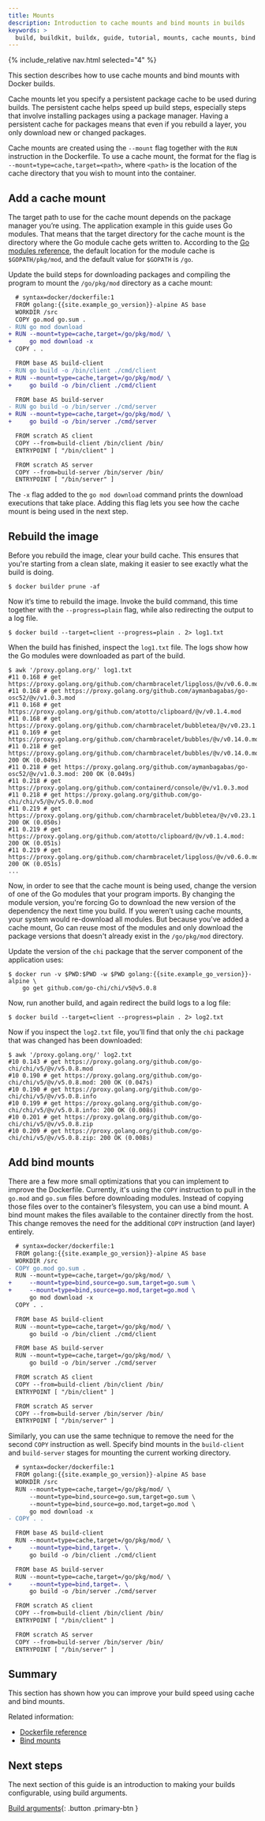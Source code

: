 ```yaml
---
title: Mounts
description: Introduction to cache mounts and bind mounts in builds
keywords: >
  build, buildkit, buildx, guide, tutorial, mounts, cache mounts, bind mounts
---
```


{% include_relative nav.html selected="4" %}

This section describes how to use cache mounts and bind mounts with Docker
builds.

Cache mounts let you specify a persistent package cache to be used during
builds. The persistent cache helps speed up build steps, especially steps that
involve installing packages using a package manager. Having a persistent cache
for packages means that even if you rebuild a layer, you only download new or
changed packages.

Cache mounts are created using the `--mount` flag together with the `RUN`
instruction in the Dockerfile. To use a cache mount, the format for the flag is
`--mount=type=cache,target=<path>`, where `<path>` is the location of the cache
directory that you wish to mount into the container.

## Add a cache mount

The target path to use for the cache mount depends on the package manager you’re
using. The application example in this guide uses Go modules. That means that
the target directory for the cache mount is the directory where the Go module
cache gets written to. According to the
[Go modules reference](https://go.dev/ref/mod#module-cache), the default
location for the module cache is `$GOPATH/pkg/mod`, and the default value for
`$GOPATH` is `/go`.

Update the build steps for downloading packages and compiling the program to
mount the `/go/pkg/mod` directory as a cache mount:

```diff
  # syntax=docker/dockerfile:1
  FROM golang:{{site.example_go_version}}-alpine AS base
  WORKDIR /src
  COPY go.mod go.sum .
- RUN go mod download
+ RUN --mount=type=cache,target=/go/pkg/mod/ \
+     go mod download -x
  COPY . .

  FROM base AS build-client
- RUN go build -o /bin/client ./cmd/client
+ RUN --mount=type=cache,target=/go/pkg/mod/ \
+     go build -o /bin/client ./cmd/client

  FROM base AS build-server
- RUN go build -o /bin/server ./cmd/server
+ RUN --mount=type=cache,target=/go/pkg/mod/ \
+     go build -o /bin/server ./cmd/server

  FROM scratch AS client
  COPY --from=build-client /bin/client /bin/
  ENTRYPOINT [ "/bin/client" ]

  FROM scratch AS server
  COPY --from=build-server /bin/server /bin/
  ENTRYPOINT [ "/bin/server" ]
```

The `-x` flag added to the `go mod download` command prints the download
executions that take place. Adding this flag lets you see how the cache mount is
being used in the next step.

## Rebuild the image

Before you rebuild the image, clear your build cache. This ensures that you're
starting from a clean slate, making it easier to see exactly what the build is
doing.

```console
$ docker builder prune -af
```

Now it’s time to rebuild the image. Invoke the build command, this time together
with the `--progress=plain` flag, while also redirecting the output to a log
file.

```console
$ docker build --target=client --progress=plain . 2> log1.txt
```

When the build has finished, inspect the `log1.txt` file. The logs show how the
Go modules were downloaded as part of the build.

```console
$ awk '/proxy.golang.org/' log1.txt
#11 0.168 # get https://proxy.golang.org/github.com/charmbracelet/lipgloss/@v/v0.6.0.mod
#11 0.168 # get https://proxy.golang.org/github.com/aymanbagabas/go-osc52/@v/v1.0.3.mod
#11 0.168 # get https://proxy.golang.org/github.com/atotto/clipboard/@v/v0.1.4.mod
#11 0.168 # get https://proxy.golang.org/github.com/charmbracelet/bubbletea/@v/v0.23.1.mod
#11 0.169 # get https://proxy.golang.org/github.com/charmbracelet/bubbles/@v/v0.14.0.mod
#11 0.218 # get https://proxy.golang.org/github.com/charmbracelet/bubbles/@v/v0.14.0.mod: 200 OK (0.049s)
#11 0.218 # get https://proxy.golang.org/github.com/aymanbagabas/go-osc52/@v/v1.0.3.mod: 200 OK (0.049s)
#11 0.218 # get https://proxy.golang.org/github.com/containerd/console/@v/v1.0.3.mod
#11 0.218 # get https://proxy.golang.org/github.com/go-chi/chi/v5/@v/v5.0.0.mod
#11 0.219 # get https://proxy.golang.org/github.com/charmbracelet/bubbletea/@v/v0.23.1.mod: 200 OK (0.050s)
#11 0.219 # get https://proxy.golang.org/github.com/atotto/clipboard/@v/v0.1.4.mod: 200 OK (0.051s)
#11 0.219 # get https://proxy.golang.org/github.com/charmbracelet/lipgloss/@v/v0.6.0.mod: 200 OK (0.051s)
...
```

Now, in order to see that the cache mount is being used, change the version of
one of the Go modules that your program imports. By changing the module version,
you're forcing Go to download the new version of the dependency the next time
you build. If you weren’t using cache mounts, your system would re-download all
modules. But because you've added a cache mount, Go can reuse most of the
modules and only download the package versions that doesn't already exist in the
`/go/pkg/mod` directory.

Update the version of the `chi` package that the server component of the
application uses:

```console
$ docker run -v $PWD:$PWD -w $PWD golang:{{site.example_go_version}}-alpine \
    go get github.com/go-chi/chi/v5@v5.0.8
```

Now, run another build, and again redirect the build logs to a log file:

```console
$ docker build --target=client --progress=plain . 2> log2.txt
```

Now if you inspect the `log2.txt` file, you’ll find that only the `chi` package
that was changed has been downloaded:

```console
$ awk '/proxy.golang.org/' log2.txt
#10 0.143 # get https://proxy.golang.org/github.com/go-chi/chi/v5/@v/v5.0.8.mod
#10 0.190 # get https://proxy.golang.org/github.com/go-chi/chi/v5/@v/v5.0.8.mod: 200 OK (0.047s)
#10 0.190 # get https://proxy.golang.org/github.com/go-chi/chi/v5/@v/v5.0.8.info
#10 0.199 # get https://proxy.golang.org/github.com/go-chi/chi/v5/@v/v5.0.8.info: 200 OK (0.008s)
#10 0.201 # get https://proxy.golang.org/github.com/go-chi/chi/v5/@v/v5.0.8.zip
#10 0.209 # get https://proxy.golang.org/github.com/go-chi/chi/v5/@v/v5.0.8.zip: 200 OK (0.008s)
```

## Add bind mounts

There are a few more small optimizations that you can implement to improve the
Dockerfile. Currently, it's using the `COPY` instruction to pull in the `go.mod`
and `go.sum` files before downloading modules. Instead of copying those files
over to the container’s filesystem, you can use a bind mount. A bind mount makes
the files available to the container directly from the host. This change removes
the need for the additional `COPY` instruction (and layer) entirely.

```diff
  # syntax=docker/dockerfile:1
  FROM golang:{{site.example_go_version}}-alpine AS base
  WORKDIR /src
- COPY go.mod go.sum .
  RUN --mount=type=cache,target=/go/pkg/mod/ \
+     --mount=type=bind,source=go.sum,target=go.sum \
+     --mount=type=bind,source=go.mod,target=go.mod \
      go mod download -x
  COPY . .

  FROM base AS build-client
  RUN --mount=type=cache,target=/go/pkg/mod/ \
      go build -o /bin/client ./cmd/client

  FROM base AS build-server
  RUN --mount=type=cache,target=/go/pkg/mod/ \
      go build -o /bin/server ./cmd/server

  FROM scratch AS client
  COPY --from=build-client /bin/client /bin/
  ENTRYPOINT [ "/bin/client" ]

  FROM scratch AS server
  COPY --from=build-server /bin/server /bin/
  ENTRYPOINT [ "/bin/server" ]
```

Similarly, you can use the same technique to remove the need for the second
`COPY` instruction as well. Specify bind mounts in the `build-client` and
`build-server` stages for mounting the current working directory.

```diff
  # syntax=docker/dockerfile:1
  FROM golang:{{site.example_go_version}}-alpine AS base
  WORKDIR /src
  RUN --mount=type=cache,target=/go/pkg/mod/ \
      --mount=type=bind,source=go.sum,target=go.sum \
      --mount=type=bind,source=go.mod,target=go.mod \
      go mod download -x
- COPY . .

  FROM base AS build-client
  RUN --mount=type=cache,target=/go/pkg/mod/ \
+     --mount=type=bind,target=. \
      go build -o /bin/client ./cmd/client

  FROM base AS build-server
  RUN --mount=type=cache,target=/go/pkg/mod/ \
+     --mount=type=bind,target=. \
      go build -o /bin/server ./cmd/server

  FROM scratch AS client
  COPY --from=build-client /bin/client /bin/
  ENTRYPOINT [ "/bin/client" ]

  FROM scratch AS server
  COPY --from=build-server /bin/server /bin/
  ENTRYPOINT [ "/bin/server" ]
```

## Summary

This section has shown how you can improve your build speed using cache and bind
mounts.

Related information:

- [Dockerfile reference](../../engine/reference/builder.md#run---mount)
- [Bind mounts](../../storage/bind-mounts.md)

## Next steps

The next section of this guide is an introduction to making your builds
configurable, using build arguments.

[Build arguments](build-args.md){: .button .primary-btn }
